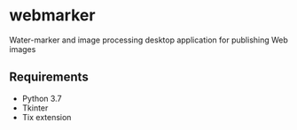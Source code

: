 # webmarker
Water-marker and image processing desktop application for publishing Web images

## Requirements

*   Python 3.7
*   Tkinter
*   Tix extension
